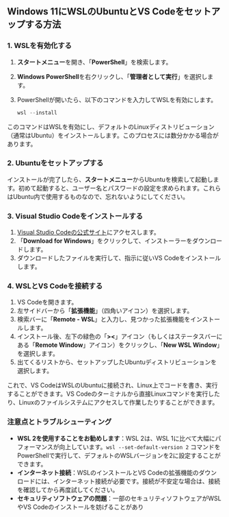 

## Windows 11にWSLのUbuntuとVS Codeをセットアップする方法

### 1. WSLを有効化する

1. **スタートメニュー**を開き、「**PowerShell**」を検索します。
2. **Windows PowerShell**を右クリックし、「**管理者として実行**」を選択します。
3. PowerShellが開いたら、以下のコマンドを入力してWSLを有効にします。

    ```powershell
    wsl --install
    ```

このコマンドはWSLを有効にし、デフォルトのLinuxディストリビューション（通常はUbuntu）をインストールします。このプロセスには数分かかる場合があります。

### 2. Ubuntuをセットアップする

インストールが完了したら、**スタートメニュー**からUbuntuを検索して起動します。初めて起動すると、ユーザー名とパスワードの設定を求められます。これらはUbuntu内で使用するものなので、忘れないようにしてください。

### 3. Visual Studio Codeをインストールする

1. [Visual Studio Codeの公式サイト](https://code.visualstudio.com/)にアクセスします。
2. 「**Download for Windows**」をクリックして、インストーラーをダウンロードします。
3. ダウンロードしたファイルを実行して、指示に従いVS Codeをインストールします。

### 4. WSLとVS Codeを接続する

1. VS Codeを開きます。
2. 左サイドバーから「**拡張機能**」（四角いアイコン）を選択します。
3. 検索バーに「**Remote - WSL**」と入力し、見つかった拡張機能をインストールします。
4. インストール後、左下の緑色の「**><**」アイコン（もしくはステータスバーにある「**Remote Window**」アイコン）をクリックし、「**New WSL Window**」を選択します。
5. 出てくるリストから、セットアップしたUbuntuディストリビューションを選択します。

これで、VS CodeはWSLのUbuntuに接続され、Linux上でコードを書き、実行することができます。VS Codeのターミナルから直接Linuxコマンドを実行したり、Linuxのファイルシステムにアクセスして作業したりすることができます。

### 注意点とトラブルシューティング

- **WSL 2を使用することをお勧めします**：WSL 2は、WSL 1に比べて大幅にパフォーマンスが向上しています。`wsl --set-default-version 2` コマンドをPowerShellで実行して、デフォルトのWSLバージョンを2に設定することができます。
- **インターネット接続**：WSLのインストールとVS Codeの拡張機能のダウンロードには、インターネット接続が必要です。接続が不安定な場合は、接続を確認してから再度試してください。
- **セキュリティソフトウェアの問題**：一部のセキュリティソフトウェアがWSLやVS Codeのインストールを妨げることがあり


